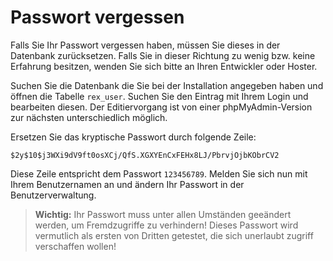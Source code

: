# Passwort vergessen

Falls Sie Ihr Passwort vergessen haben, müssen Sie dieses in der Datenbank zurücksetzen. Falls Sie in dieser Richtung zu wenig bzw. keine Erfahrung besitzen, wenden Sie sich bitte an Ihren Entwickler oder Hoster.

Suchen Sie die Datenbank die Sie bei der Installation angegeben haben und öffnen die Tabelle `rex_user`. Suchen Sie den Eintrag mit Ihrem Login und bearbeiten diesen. Der Editiervorgang ist von einer phpMyAdmin-Version zur nächsten unterschiedlich möglich.

Ersetzen Sie das kryptische Passwort durch folgende Zeile:

```
$2y$10$j3WXi9dV9ft0osXCj/QfS.XGXYEnCxFEHx8LJ/PbrvjOjbKObrCV2
```

Diese Zeile entspricht dem Passwort `123456789`. Melden Sie sich nun mit Ihrem Benutzernamen an und ändern Ihr Passwort in der Benutzerverwaltung.

> **Wichtig:** Ihr Passwort muss unter allen Umständen geeändert werden, um Fremdzugriffe zu verhindern! Dieses Passwort wird vermutlich als ersten von Dritten getestet, die sich unerlaubt zugriff verschaffen wollen!